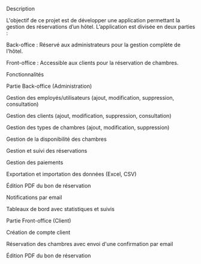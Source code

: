 Description

L'objectif de ce projet est de développer une application permettant la gestion des réservations d’un hôtel. L’application est divisée en deux parties :

Back-office : Réservé aux administrateurs pour la gestion complète de l'hôtel.

Front-office : Accessible aux clients pour la réservation de chambres.

Fonctionnalités

Partie Back-office (Administration)

Gestion des employés/utilisateurs (ajout, modification, suppression, consultation)

Gestion des clients (ajout, modification, suppression, consultation)

Gestion des types de chambres (ajout, modification, suppression)

Gestion de la disponibilité des chambres

Gestion et suivi des réservations

Gestion des paiements

Exportation et importation des données (Excel, CSV)

Édition PDF du bon de réservation

Notifications par email

Tableaux de bord avec statistiques et suivis

Partie Front-office (Client)

Création de compte client

Réservation des chambres avec envoi d'une confirmation par email

Édition PDF du bon de réservation
